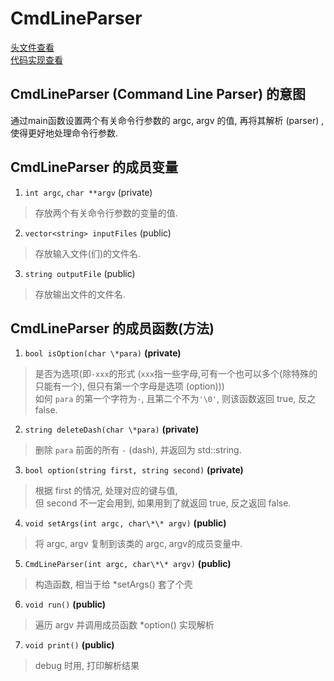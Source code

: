 # CmdLineParser
[头文件查看](https://github.com/iamzhz/Abandon/blob/main/src/CmdLineParser/CmdLineParser.h)  
[代码实现查看](https://github.com/iamzhz/Abandon/blob/main/src/CmdLineParser/CmdLineParser.cc)  
## CmdLineParser (Command Line Parser) 的意图
  通过main函数设置两个有关命令行参数的 argc, argv 的值, 再将其解析 (parser) , 使得更好地处理命令行参数.  
## CmdLineParser 的成员变量
  1. `int argc`, `char **argv` (private)  
   > 存放两个有关命令行参数的变量的值.  
  2. `vector<string> inputFiles` (public)  
   > 存放输入文件(们)的文件名.
  3. `string outputFile` (public)  
   > 存放输出文件的文件名.
## CmdLineParser 的成员函数(方法)
  1. `bool isOption(char \*para)` **(private)**
   > 是否为选项(即`-xxx`的形式 (`xxx`指一些字母,可有一个也可以多个(除特殊的只能有一个), 但只有第一个字母是选项 (option)))  
   > 如何 `para` 的第一个字符为`-`, 且第二个不为`'\0'`, 则该函数返回 true, 反之 false.  
  2. `string deleteDash(char \*para)` **(private)**
   > 删除 `para` 前面的所有 `-` (dash), 并返回为 std::string.
  3. `bool option(string first, string second)` **(private)**
   > 根据 first 的情况, 处理对应的键与值,  
   > 但 second 不一定会用到, 如果用到了就返回 true, 反之返回 false.  
  4. `void setArgs(int argc, char\*\* argv)` **(public)**
   > 将 argc, argv 复制到该类的 argc, argv的成员变量中.
  5. `CmdLineParser(int argc, char\*\* argv)` **(public)**
   > 构造函数, 相当于给 *setArgs() 套了个壳
  6. `void run()` **(public)**
   > 遍历 argv 并调用成员函数 *option() 实现解析
  7. `void print()` **(public)**
   > debug 时用, 打印解析结果